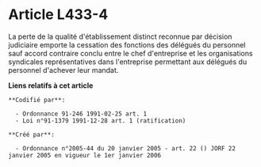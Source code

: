 # Article L433-4

La perte de la qualité d'établissement distinct reconnue par décision judiciaire emporte la cessation des fonctions des
délégués du personnel sauf accord contraire conclu entre le chef d'entreprise et les organisations syndicales représentatives
dans l'entreprise permettant aux délégués du personnel d'achever leur mandat.

**Liens relatifs à cet article**

	**Codifié par**:

	  - Ordonnance 91-246 1991-02-25 art. 1
	  - Loi n°91-1379 1991-12-28 art. 1 (ratification)

	**Créé par**:

	  - Ordonnance n°2005-44 du 20 janvier 2005 - art. 22 () JORF 22 janvier 2005 en vigueur le 1er janvier 2006

